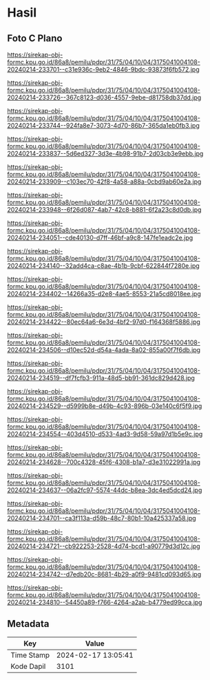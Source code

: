 # Hasil

## Foto C Plano

https://sirekap-obj-formc.kpu.go.id/86a8/pemilu/pdpr/31/75/04/10/04/3175041004108-20240214-233701--c31e936c-9eb2-4846-9bdc-93873f6fb572.jpg

https://sirekap-obj-formc.kpu.go.id/86a8/pemilu/pdpr/31/75/04/10/04/3175041004108-20240214-233726--367c8123-d036-4557-9ebe-d81758db37dd.jpg

https://sirekap-obj-formc.kpu.go.id/86a8/pemilu/pdpr/31/75/04/10/04/3175041004108-20240214-233744--924fa8e7-3073-4d70-86b7-365da1eb0fb3.jpg

https://sirekap-obj-formc.kpu.go.id/86a8/pemilu/pdpr/31/75/04/10/04/3175041004108-20240214-233837--5d6ed327-3d3e-4b98-91b7-2d03cb3e9ebb.jpg

https://sirekap-obj-formc.kpu.go.id/86a8/pemilu/pdpr/31/75/04/10/04/3175041004108-20240214-233909--c103ec70-42f8-4a58-a88a-0cbd9ab60e2a.jpg

https://sirekap-obj-formc.kpu.go.id/86a8/pemilu/pdpr/31/75/04/10/04/3175041004108-20240214-233948--6f26d087-4ab7-42c8-b881-6f2a23c8d0db.jpg

https://sirekap-obj-formc.kpu.go.id/86a8/pemilu/pdpr/31/75/04/10/04/3175041004108-20240214-234051--cde40130-d7ff-46bf-a9c8-147fe1eadc2e.jpg

https://sirekap-obj-formc.kpu.go.id/86a8/pemilu/pdpr/31/75/04/10/04/3175041004108-20240214-234140--32add4ca-c8ae-4b1b-9cbf-622844f7280e.jpg

https://sirekap-obj-formc.kpu.go.id/86a8/pemilu/pdpr/31/75/04/10/04/3175041004108-20240214-234402--14266a35-d2e8-4ae5-8553-21a5cd8018ee.jpg

https://sirekap-obj-formc.kpu.go.id/86a8/pemilu/pdpr/31/75/04/10/04/3175041004108-20240214-234422--80ec64a6-6e3d-4bf2-97d0-f164368f5886.jpg

https://sirekap-obj-formc.kpu.go.id/86a8/pemilu/pdpr/31/75/04/10/04/3175041004108-20240214-234506--d10ec52d-d54a-4ada-8a02-855a00f7f6db.jpg

https://sirekap-obj-formc.kpu.go.id/86a8/pemilu/pdpr/31/75/04/10/04/3175041004108-20240214-234519--df7fcfb3-911a-48d5-bb91-361dc829d428.jpg

https://sirekap-obj-formc.kpu.go.id/86a8/pemilu/pdpr/31/75/04/10/04/3175041004108-20240214-234529--d5999b8e-d49b-4c93-896b-03e140c6f5f9.jpg

https://sirekap-obj-formc.kpu.go.id/86a8/pemilu/pdpr/31/75/04/10/04/3175041004108-20240214-234554--403d4510-d533-4ad3-9d58-59a97d1b5e9c.jpg

https://sirekap-obj-formc.kpu.go.id/86a8/pemilu/pdpr/31/75/04/10/04/3175041004108-20240214-234628--700c4328-45f6-4308-b1a7-d3e31022991a.jpg

https://sirekap-obj-formc.kpu.go.id/86a8/pemilu/pdpr/31/75/04/10/04/3175041004108-20240214-234637--06a2fc97-5574-44dc-b8ea-3dc4ed5dcd24.jpg

https://sirekap-obj-formc.kpu.go.id/86a8/pemilu/pdpr/31/75/04/10/04/3175041004108-20240214-234701--ca3f113a-d59b-48c7-80b1-10a425337a58.jpg

https://sirekap-obj-formc.kpu.go.id/86a8/pemilu/pdpr/31/75/04/10/04/3175041004108-20240214-234721--cb922253-2528-4d74-bcd1-a90779d3d12c.jpg

https://sirekap-obj-formc.kpu.go.id/86a8/pemilu/pdpr/31/75/04/10/04/3175041004108-20240214-234742--d7edb20c-8681-4b29-a0f9-9481cd093d65.jpg

https://sirekap-obj-formc.kpu.go.id/86a8/pemilu/pdpr/31/75/04/10/04/3175041004108-20240214-234810--54450a89-f766-4264-a2ab-b4779ed99cca.jpg


## Metadata

| Key        | Value               |
| ---------- | ------------------- |
| Time Stamp | 2024-02-17 13:05:41 |
| Kode Dapil | 3101                |



